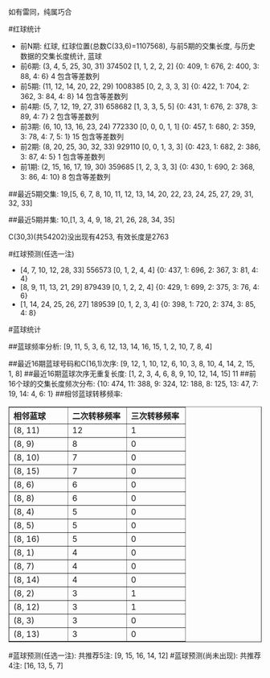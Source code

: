 <!-- 
.. title: 双色球2013147期(2013-12-15)数据分析报告
.. slug: slott-2013147-2013-12-15-report
.. date: 2013-12-16 08:00:00 UTC+08:00
.. tags: Lottery
.. link: 
.. description: 
.. type: text
-->

如有雷同，纯属巧合

<!-- TEASER_END-->

#红球统计

- 前N期: 红球, 红球位置(总数C(33,6)=1107568), 与前5期的交集长度, 与历史数据的交集长度统计, 蓝球
- 前6期: (3, 4, 5, 25, 30, 31) 374502 [1, 1, 2, 2, 2] {0: 409, 1: 676, 2: 400, 3: 88, 4: 6} 4 包含等差数列
- 前5期: (11, 12, 14, 20, 22, 29) 1008385 [0, 2, 3, 3, 3] {0: 422, 1: 704, 2: 362, 3: 84, 4: 8} 14 包含等差数列
- 前4期: (5, 7, 12, 19, 27, 31) 658682 [1, 3, 3, 5, 5] {0: 431, 1: 676, 2: 378, 3: 89, 4: 7} 2 包含等差数列
- 前3期: (6, 10, 13, 16, 23, 24) 772330 [0, 0, 0, 1, 1] {0: 457, 1: 680, 2: 359, 3: 78, 4: 7, 5: 1} 15 包含等差数列
- 前2期: (8, 20, 25, 30, 32, 33) 929110 [0, 0, 1, 3, 3] {0: 423, 1: 682, 2: 386, 3: 87, 4: 5} 1 包含等差数列
- 前1期: (2, 15, 16, 17, 19, 30) 359685 [1, 2, 3, 3, 3] {0: 430, 1: 690, 2: 368, 3: 86, 4: 10} 8 包含等差数列

##最近5期交集:
19,[5, 6, 7, 8, 10, 11, 12, 13, 14, 20, 22, 23, 24, 25, 27, 29, 31, 32, 33]

##最近5期并集:
10,[1, 3, 4, 9, 18, 21, 26, 28, 34, 35]

C(30,3)(共54202)没出现有4253, 
有效长度是2763

#红球预测(任选一注)

- [4, 7, 10, 12, 28, 33] 556573 [0, 1, 2, 4, 4] {0: 437, 1: 696, 2: 367, 3: 81, 4: 4}
- [8, 9, 11, 13, 21, 29] 879439 [0, 1, 2, 2, 4] {0: 429, 1: 699, 2: 375, 3: 76, 4: 6}
- [1, 14, 24, 25, 26, 27] 189539 [0, 1, 2, 3, 4] {0: 398, 1: 720, 2: 374, 3: 85, 4: 8}

#蓝球统计

##蓝球频率分析:
[9, 11, 5, 3, 6, 12, 13, 14, 16, 15, 1, 2, 10, 7, 8, 4]

##最近16期蓝球号码和C(16,1)次序:
[9, 12, 1, 10, 12, 6, 10, 3, 8, 10, 4, 14, 2, 15, 1, 8]
##最近16期蓝球次序无重复长度:
[1, 2, 3, 4, 6, 8, 9, 10, 12, 14, 15] 11
##前16个球的交集长度频次分布:
{10: 474, 11: 388, 9: 324, 12: 188, 8: 125, 13: 47, 7: 19, 14: 4, 6: 1}
##相邻蓝球转移频率:
<table border="1" class="table table-striped dataframe">
  <thead>
    <tr style="text-align: left;">
      <th style="min-width: 100px;">相邻蓝球</th>
      <th style="min-width: 100px;">二次转移频率</th>
      <th style="min-width: 100px;">三次转移频率</th>
    </tr>
  </thead>
  <tbody>
    <tr>
      <td> (8, 11)</td>
      <td> 12</td>
      <td> 1</td>
    </tr>
    <tr>
      <td>  (8, 9)</td>
      <td>  8</td>
      <td> 0</td>
    </tr>
    <tr>
      <td> (8, 10)</td>
      <td>  7</td>
      <td> 0</td>
    </tr>
    <tr>
      <td> (8, 15)</td>
      <td>  7</td>
      <td> 0</td>
    </tr>
    <tr>
      <td>  (8, 6)</td>
      <td>  6</td>
      <td> 0</td>
    </tr>
    <tr>
      <td>  (8, 8)</td>
      <td>  6</td>
      <td> 0</td>
    </tr>
    <tr>
      <td>  (8, 4)</td>
      <td>  5</td>
      <td> 0</td>
    </tr>
    <tr>
      <td>  (8, 5)</td>
      <td>  5</td>
      <td> 0</td>
    </tr>
    <tr>
      <td> (8, 16)</td>
      <td>  5</td>
      <td> 0</td>
    </tr>
    <tr>
      <td>  (8, 1)</td>
      <td>  4</td>
      <td> 0</td>
    </tr>
    <tr>
      <td>  (8, 7)</td>
      <td>  4</td>
      <td> 0</td>
    </tr>
    <tr>
      <td> (8, 14)</td>
      <td>  4</td>
      <td> 0</td>
    </tr>
    <tr>
      <td>  (8, 2)</td>
      <td>  3</td>
      <td> 1</td>
    </tr>
    <tr>
      <td> (8, 12)</td>
      <td>  3</td>
      <td> 1</td>
    </tr>
    <tr>
      <td>  (8, 3)</td>
      <td>  3</td>
      <td> 0</td>
    </tr>
    <tr>
      <td> (8, 13)</td>
      <td>  3</td>
      <td> 0</td>
    </tr>
  </tbody>
</table>
#蓝球预测(任选一注):
共推荐5注: [9, 15, 16, 14, 12]
#蓝球预测(尚未出现):
共推荐4注: [16, 13, 5, 7]


